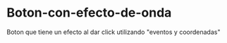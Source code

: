 # Boton-con-efecto-de-onda
Boton que tiene un efecto al dar click utilizando "eventos y coordenadas"
